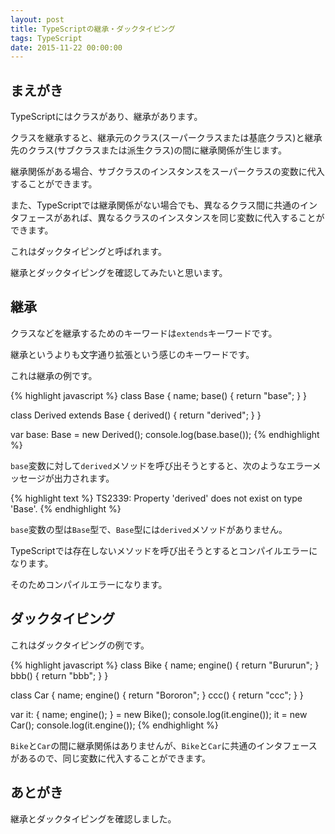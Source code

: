 ```yaml
---
layout: post
title: TypeScriptの継承・ダックタイピング
tags: TypeScript
date: 2015-11-22 00:00:00
---
```


## まえがき

TypeScriptにはクラスがあり、継承があります。

クラスを継承すると、継承元のクラス(スーパークラスまたは基底クラス)と継承先のクラス(サブクラスまたは派生クラス)の間に継承関係が生じます。

継承関係がある場合、サブクラスのインスタンスをスーパークラスの変数に代入することができます。

また、TypeScriptでは継承関係がない場合でも、異なるクラス間に共通のインタフェースがあれば、異なるクラスのインスタンスを同じ変数に代入することができます。

これはダックタイピングと呼ばれます。

継承とダックタイピングを確認してみたいと思います。

## 継承

クラスなどを継承するためのキーワードは`extends`キーワードです。

継承というよりも文字通り拡張という感じのキーワードです。

これは継承の例です。

{% highlight javascript %}
class Base {
  name;
  base() {
    return "base";
  }
}

class Derived extends Base {
  derived() {
    return "derived";
  }
}

var base: Base = new Derived();
console.log(base.base());
{% endhighlight %}

`base`変数に対して`derived`メソッドを呼び出そうとすると、次のようなエラーメッセージが出力されます。

{% highlight text %}
TS2339: Property 'derived' does not exist on type 'Base'.
{% endhighlight %}

`base`変数の型は`Base`型で、`Base`型には`derived`メソッドがありません。

TypeScriptでは存在しないメソッドを呼び出そうとするとコンパイルエラーになります。

そのためコンパイルエラーになります。

## ダックタイピング

これはダックタイピングの例です。

{% highlight javascript %}
class Bike {
  name;
  engine() {
    return "Bururun";
  }
  bbb() {
    return "bbb";
  }
}

class Car {
  name;
  engine() {
    return "Bororon";
  }
  ccc() {
    return "ccc";
  }
}

var it: {
  name;
  engine();
} = new Bike();
console.log(it.engine());
it = new Car();
console.log(it.engine());
{% endhighlight %}

`Bike`と`Car`の間に継承関係はありませんが、`Bike`と`Car`に共通のインタフェースがあるので、同じ変数に代入することができます。

## あとがき

継承とダックタイピングを確認しました。
